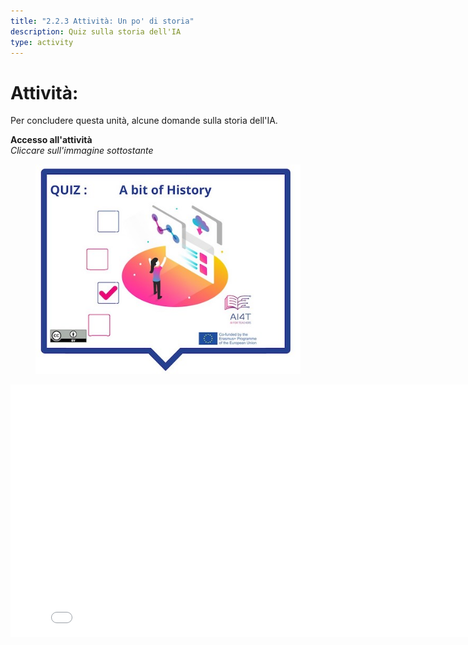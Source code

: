```yaml
---
title: "2.2.3 Attività: Un po' di storia"
description: Quiz sulla storia dell'IA
type: activity
---
```


# Attività:  
 Per concludere questa unità, alcune domande sulla storia dell'IA.


**Accesso all'attività**  
_Cliccare sull'immagine sottostante_

<figure>
  <img src="Images/VisuelQUIZAbitofHistory.jpg" alt="Illustration to access the Quiz on AI History"/>  
</figure>

<center><iframe width="818" height="404" src="2-2-3-Activity-A-bit-of-history/2-2-3-activity-quiz-AI-history.html" frameborder="0" allowfullscreen></iframe></center>

